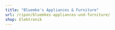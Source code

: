 ```yaml
---
title: "Bluemke's Appliances & Furniture"
url: /ripon/bluemkes-appliances-und-furniture/
shop: Elektronik
---
```


